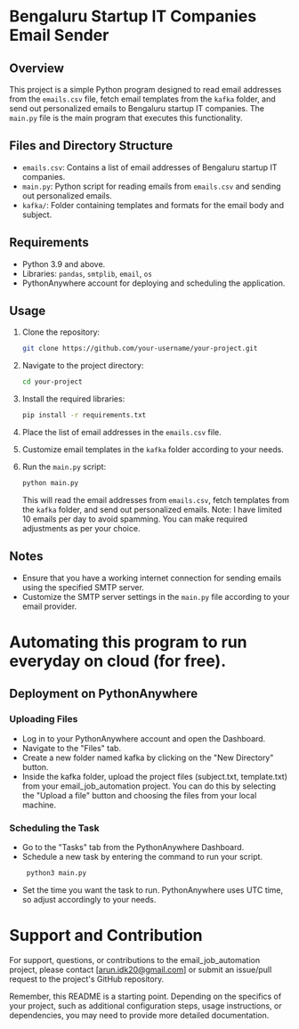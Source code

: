 # Bengaluru Startup IT Companies Email Sender

## Overview

This project is a simple Python program designed to read email addresses from the `emails.csv` file, fetch email templates from the `kafka` folder, and send out personalized emails to Bengaluru startup IT companies. The `main.py` file is the main program that executes this functionality.

## Files and Directory Structure

- `emails.csv`: Contains a list of email addresses of Bengaluru startup IT companies.
- `main.py`: Python script for reading emails from `emails.csv` and sending out personalized emails.
- `kafka/`: Folder containing templates and formats for the email body and subject.

## Requirements

- Python 3.9 and above.
- Libraries: `pandas`, `smtplib`, `email`, `os`
- PythonAnywhere account for deploying and scheduling the application.

## Usage

1. Clone the repository:

   ```bash
   git clone https://github.com/your-username/your-project.git
   ```

2. Navigate to the project directory:

   ```bash
   cd your-project
   ```

3. Install the required libraries:

   ```bash
   pip install -r requirements.txt
   ```

4. Place the list of email addresses in the `emails.csv` file.

5. Customize email templates in the `kafka` folder according to your needs.

6. Run the `main.py` script:

   ```bash
   python main.py
   ```

   This will read the email addresses from `emails.csv`, fetch templates from the `kafka` folder, and send out personalized emails.
   Note: I have limited 10 emails per day to avoid spamming. You can make required adjustments as per your choice.

## Notes

- Ensure that you have a working internet connection for sending emails using the specified SMTP server.
- Customize the SMTP server settings in the `main.py` file according to your email provider.

# Automating this program to run everyday on cloud (for free).

## Deployment on PythonAnywhere
### Uploading Files
- Log in to your PythonAnywhere account and open the Dashboard.
- Navigate to the "Files" tab.
- Create a new folder named kafka by clicking on the "New Directory" button.
- Inside the kafka folder, upload the project files (subject.txt, template.txt) from your email_job_automation project. You can do this by selecting the "Upload a file" button and choosing the files from your local machine.

### Scheduling the Task
- Go to the "Tasks" tab from the PythonAnywhere Dashboard.
- Schedule a new task by entering the command to run your script. 
  ```bash
   python3 main.py
   ```
- Set the time you want the task to run. PythonAnywhere uses UTC time, so adjust accordingly to your needs.

# Support and Contribution
For support, questions, or contributions to the email_job_automation project, please contact [arun.idk20@gmail.com] or submit an issue/pull request to the project's GitHub repository.

Remember, this README is a starting point. Depending on the specifics of your project, such as additional configuration steps, usage instructions, or dependencies, you may need to provide more detailed documentation.





